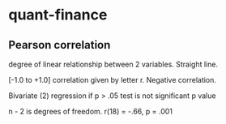 # quant-finance

## Pearson correlation

degree of linear relationship between 2 variables. Straight line.

[-1.0 to +1.0]
correlation given by letter r.
Negative correlation.

Bivariate (2) regression
if p > .05 test is not significant
p value

n - 2 is degrees of freedom.
r(18) = -.66, p = .001
